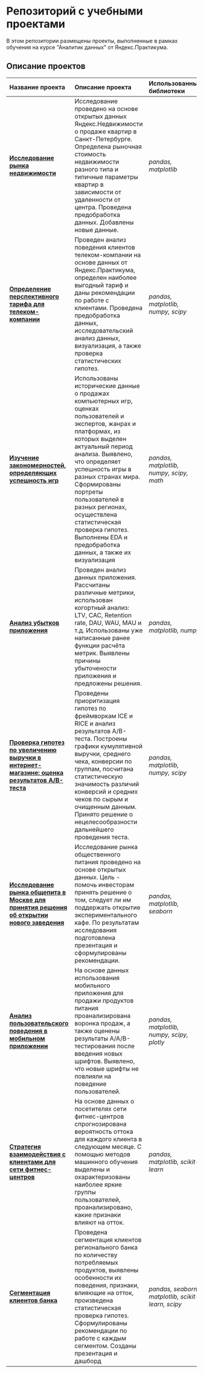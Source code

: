 # Репозиторий с учебными проектами

В этом репозитории размещены проекты, выполненные в рамках обучения на курсе "Аналитик данных" от Яндекс.Практикума.

## Описание проектов

| Название проекта  |  Описание проекта | Использованные библиотеки  |  Навыки |
| :------------ | :------------ | :------------ | :------------ |
|   [**Исследование рынка недвижимости**](https://github.com/Victoria-Fedorenko/practicum_projects/tree/master/real_estate_project)| Исследование проведено на основе открытых данных Яндекс.Недвижимости о продаже квартир в Санкт-Петербурге. Определена рыночная стоимость недвижимости разного типа и типичные параметры квартир в зависимости от удаленности от центра. Проведена предобработка данных. Добавлены новые данные.  |  *pandas, matplotlib* | *EDA, предобработка данных, визуализация данных*  |
| [**Определение перспективного тарифа для телеком-компании**](https://github.com/Victoria-Fedorenko/practicum_projects/tree/master/mobile_tariff_stats)  |  Проведен анализ поведения клиентов телеком-компании на основе данных от Яндекс.Практикума, определен наиболее выгодный тариф и даны рекомендации по работе с клиентами. Проведена предобработка данных, исследовательский анализ данных, визуализация, а также проверка статистических гипотез. | *pandas, matplotlib, numpy, scipy*  |  *EDA, предобработка данных, статистическая проверка гипотез, визуализация данных* |
|  [**Изучение закономерностей, определяющих успешность игр**](https://github.com/Victoria-Fedorenko/practicum_projects/tree/master/pc_games_project) | Использованы  исторические данные о продажах компьютерных игр, оценках пользователей и экспертов, жанрах и платформах, из которых выделен актуальный период анализа. Выявлено, что определяет успешность игры в разных странах мира. Сформированы портреты пользователей в разных регионах, осуществлена статистическая проверка гипотез. Выполнены EDA и предобработка данных, а также их визуализация |  *pandas, matplotlib, numpy, scipy, math* |  *EDA, предобработка данных, статистическая проверка гипотез, визуализация данных* |
|  [**Анализ убытков приложения**](https://github.com/Victoria-Fedorenko/practicum_projects/tree/master/app_marketing_analytics) | Проведен анализ данных приложения. Рассчитаны различные метрики, использован когортный анализ: LTV, CAC, Retention rate, DAU, WAU, MAU и т.д. Использованы уже написанные ранее функции расчёта метрик. Выявлены причины убыточености приложения и предложены решения.  | *pandas, matplotlib, numpy*  |  *обработка данных, статистический тест, LTV, CAC, когортный анализ, unit-экономика* |
| [**Проверка гипотез по увеличению выручки в интернет-магазине: оценка результатов A/B-теста**](https://github.com/Victoria-Fedorenko/practicum_projects/tree/master/ab_test_analysis) | Проведены приоритизация гипотез по фреймворкам ICE и RICE и анализ результатов A/B-теста. Построены графики кумулятивной выручки, среднего чека, конверсии по группам, посчитана статистическую значимость различий конверсий и средних чеков по сырым и очищенным данным. Принято решение о нецелесообразности дальнейшего проведения теста.  |  *pandas, matplotlib, numpy, scipy* |  *A/B-тест, статистическая проверка гипотез* |
| [**Исследование рынка общепита в Москве для принятия решения об открытии нового заведения**](https://github.com/Victoria-Fedorenko/practicum_projects/tree/master/moscow_restaurants_project)  | Исследование рынка общественного питания проведено на основе открытых данных. Цель - помочь инвесторам принять решение о том, следует ли им поддержать открытие экспериментального кафе. По результатам исследования подготовлена презентация и сформулированы рекомендации. | *pandas, matplotlib, seaborn*  |  *обработка данных, визуализация данных, создание презентаций* |
|  [**Анализ пользовательского поведения в мобильном приложении**](https://github.com/Victoria-Fedorenko/practicum_projects/tree/master/app_users_funnel) | На основе данных использования мобильного приложения для продажи продуктов питания проанализирована воронка продаж, а также оценены результаты A/A/B-тестирования после введения новых шрифтов. Выявлено, что новые шрифты не повлияли на поведение пользователей. | *pandas, matplotlib, numpy, scipy, plotly*  | *A/B-тест, статистическая проверка гипотез, визуализация данных* |
| [**Стратегия взаимодействия с клиентами для сети фитнес-центров**](https://github.com/Victoria-Fedorenko/practicum_projects/tree/master/gym_clients_ml)  | На основе данных о посетителях сети фитнес-центров спрогнозирована вероятность оттока для каждого клиента в следующем месяце. С помощью методов машинного обучения выделены и охарактеризованы наиболее яркие группы пользователей, проанализировано, какие признаки влияют на отток. | *pandas, matplotlib, scikit-learn*  |  *KMeans, дендрограмма, RandomForestClassifier, LogisticRegression, машинное обучение, классификация, кластеризация* |
|  [**Сегментация клиентов банка**](https://github.com/Victoria-Fedorenko/practicum_projects/tree/master/bank_clients_segmentation) |  Проведена сегментация клиентов регионального банка по количеству потребляемых продуктов, выявлены особенности их поведения, признаки, влияющие на отток, произведена статистическая проверка гипотез. Сформулированы рекомендации по работе с каждым сегментом. Созданы презентация и дашборд | *pandas, seaborn, matplotlib, scikit-learn, scipy*  |  *сегментация, подготовка презентации, машинное обучение, статистическая проверка гипотез, дашборд, Tableau* |


```python

```
